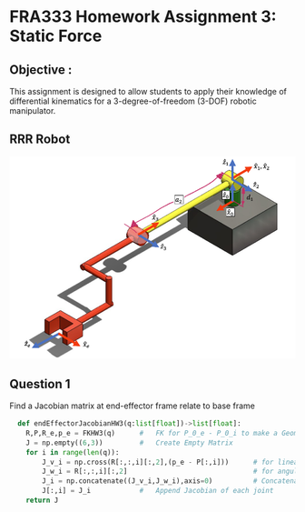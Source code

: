 # FRA333 Homework Assignment 3: Static Force
## Objective :
This assignment is designed to allow students to apply their knowledge of differential kinematics for a 3-degree-of-freedom (3-DOF) robotic manipulator.

## RRR Robot

![alt text](image.png)

## Question 1
Find a Jacobian matrix at end-effector frame relate to base frame

```py
  def endEffectorJacobianHW3(q:list[float])->list[float]:
    R,P,R_e,p_e = FKHW3(q)      #   FK for P_0_e - P_0_i to make a Geomatric Jacobian
    J = np.empty((6,3))         #   Create Empty Matrix   
    for i in range(len(q)):
        J_v_i = np.cross(R[:,:,i][:,2],(p_e - P[:,i]))      # for linear velocity   Z cross (P_e - P_i)
        J_w_i = R[:,:,i][:,2]                               # for angular velocity  Z
        J_i = np.concatenate((J_v_i,J_w_i),axis=0)          # Concatenate the jacobian component
        J[:,i] = J_i            #   Append Jacobian of each joint
    return J
```